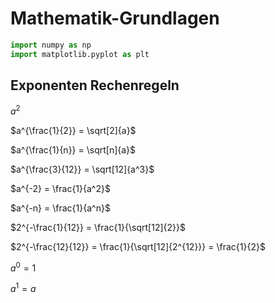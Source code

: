 # Mathematik-Grundlagen

```python
import numpy as np
import matplotlib.pyplot as plt
```

## Exponenten Rechenregeln

$a^2$

$a^{\frac{1}{2}} = \sqrt[2]{a}$

$a^{\frac{1}{n}} = \sqrt[n]{a}$

$a^{\frac{3}{12}} = \sqrt[12]{a^3}$

$a^{-2} = \frac{1}{a^2}$

$a^{-n} = \frac{1}{a^n}$

$2^{-\frac{1}{12}} = \frac{1}{\sqrt[12]{2}}$

$2^{-\frac{12}{12}} = \frac{1}{\sqrt[12]{2^{12}}} = \frac{1}{2}$

$a^0 = 1$

$a^1 = a$
